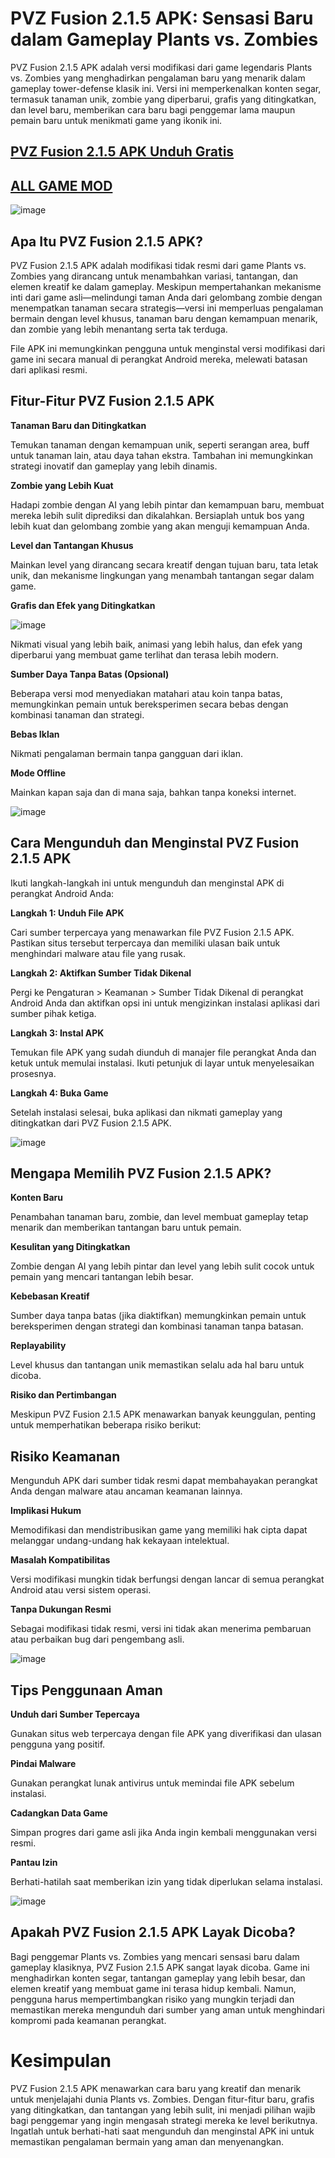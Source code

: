 # PVZ Fusion 2.1.5 APK: Sensasi Baru dalam Gameplay Plants vs. Zombies

PVZ Fusion 2.1.5 APK adalah versi modifikasi dari game legendaris Plants vs. Zombies yang menghadirkan pengalaman baru yang menarik dalam gameplay tower-defense klasik ini. Versi ini memperkenalkan konten segar, termasuk tanaman unik, zombie yang diperbarui, grafis yang ditingkatkan, dan level baru, memberikan cara baru bagi penggemar lama maupun pemain baru untuk menikmati game yang ikonik ini.

## [PVZ Fusion 2.1.5 APK Unduh Gratis](https://modfyp.io/id/pvz-fusion-215/)

## [ALL GAME MOD](https://modfyp.io/id/)

![image](https://github.com/user-attachments/assets/dc339745-93ce-4fac-8e55-4568124ea99c)


## Apa Itu PVZ Fusion 2.1.5 APK?

PVZ Fusion 2.1.5 APK adalah modifikasi tidak resmi dari game Plants vs. Zombies yang dirancang untuk menambahkan variasi, tantangan, dan elemen kreatif ke dalam gameplay. Meskipun mempertahankan mekanisme inti dari game asli—melindungi taman Anda dari gelombang zombie dengan menempatkan tanaman secara strategis—versi ini memperluas pengalaman bermain dengan level khusus, tanaman baru dengan kemampuan menarik, dan zombie yang lebih menantang serta tak terduga.

File APK ini memungkinkan pengguna untuk menginstal versi modifikasi dari game ini secara manual di perangkat Android mereka, melewati batasan dari aplikasi resmi.

## Fitur-Fitur PVZ Fusion 2.1.5 APK

**Tanaman Baru dan Ditingkatkan**

Temukan tanaman dengan kemampuan unik, seperti serangan area, buff untuk tanaman lain, atau daya tahan ekstra. Tambahan ini memungkinkan strategi inovatif dan gameplay yang lebih dinamis.

**Zombie yang Lebih Kuat**

Hadapi zombie dengan AI yang lebih pintar dan kemampuan baru, membuat mereka lebih sulit diprediksi dan dikalahkan. Bersiaplah untuk bos yang lebih kuat dan gelombang zombie yang akan menguji kemampuan Anda.

**Level dan Tantangan Khusus**

Mainkan level yang dirancang secara kreatif dengan tujuan baru, tata letak unik, dan mekanisme lingkungan yang menambah tantangan segar dalam game.

**Grafis dan Efek yang Ditingkatkan**

![image](https://github.com/user-attachments/assets/8ce21c6b-735f-49bf-b9d6-7f37cace4cbf)


Nikmati visual yang lebih baik, animasi yang lebih halus, dan efek yang diperbarui yang membuat game terlihat dan terasa lebih modern.

**Sumber Daya Tanpa Batas (Opsional)**

Beberapa versi mod menyediakan matahari atau koin tanpa batas, memungkinkan pemain untuk bereksperimen secara bebas dengan kombinasi tanaman dan strategi.

**Bebas Iklan**

Nikmati pengalaman bermain tanpa gangguan dari iklan.

**Mode Offline**

Mainkan kapan saja dan di mana saja, bahkan tanpa koneksi internet.

![image](https://github.com/user-attachments/assets/a0049749-69d0-4129-b3b2-db4996f4c79d)


## Cara Mengunduh dan Menginstal PVZ Fusion 2.1.5 APK

Ikuti langkah-langkah ini untuk mengunduh dan menginstal APK di perangkat Android Anda:

**Langkah 1: Unduh File APK**

Cari sumber terpercaya yang menawarkan file PVZ Fusion 2.1.5 APK. Pastikan situs tersebut terpercaya dan memiliki ulasan baik untuk menghindari malware atau file yang rusak.

**Langkah 2: Aktifkan Sumber Tidak Dikenal**

Pergi ke Pengaturan > Keamanan > Sumber Tidak Dikenal di perangkat Android Anda dan aktifkan opsi ini untuk mengizinkan instalasi aplikasi dari sumber pihak ketiga.

**Langkah 3: Instal APK**

Temukan file APK yang sudah diunduh di manajer file perangkat Anda dan ketuk untuk memulai instalasi. Ikuti petunjuk di layar untuk menyelesaikan prosesnya.

**Langkah 4: Buka Game**

Setelah instalasi selesai, buka aplikasi dan nikmati gameplay yang ditingkatkan dari PVZ Fusion 2.1.5 APK.

![image](https://github.com/user-attachments/assets/7737f40a-8ab7-4a43-ba48-4bdc9c11b24e)


## Mengapa Memilih PVZ Fusion 2.1.5 APK?

**Konten Baru**

Penambahan tanaman baru, zombie, dan level membuat gameplay tetap menarik dan memberikan tantangan baru untuk pemain.

**Kesulitan yang Ditingkatkan**

Zombie dengan AI yang lebih pintar dan level yang lebih sulit cocok untuk pemain yang mencari tantangan lebih besar.

**Kebebasan Kreatif**

Sumber daya tanpa batas (jika diaktifkan) memungkinkan pemain untuk bereksperimen dengan strategi dan kombinasi tanaman tanpa batasan.

**Replayability**

Level khusus dan tantangan unik memastikan selalu ada hal baru untuk dicoba.

**Risiko dan Pertimbangan**

Meskipun PVZ Fusion 2.1.5 APK menawarkan banyak keunggulan, penting untuk memperhatikan beberapa risiko berikut:

## Risiko Keamanan

Mengunduh APK dari sumber tidak resmi dapat membahayakan perangkat Anda dengan malware atau ancaman keamanan lainnya.

**Implikasi Hukum**


Memodifikasi dan mendistribusikan game yang memiliki hak cipta dapat melanggar undang-undang hak kekayaan intelektual.

**Masalah Kompatibilitas**


Versi modifikasi mungkin tidak berfungsi dengan lancar di semua perangkat Android atau versi sistem operasi.

**Tanpa Dukungan Resmi**



Sebagai modifikasi tidak resmi, versi ini tidak akan menerima pembaruan atau perbaikan bug dari pengembang asli.

![image](https://github.com/user-attachments/assets/91adeac7-8ce4-46b0-b2a0-0eae016a0c07)


## Tips Penggunaan Aman

**Unduh dari Sumber Tepercaya**

Gunakan situs web terpercaya dengan file APK yang diverifikasi dan ulasan pengguna yang positif.

**Pindai Malware**


Gunakan perangkat lunak antivirus untuk memindai file APK sebelum instalasi.

**Cadangkan Data Game**


Simpan progres dari game asli jika Anda ingin kembali menggunakan versi resmi.

**Pantau Izin**

Berhati-hatilah saat memberikan izin yang tidak diperlukan selama instalasi.

![image](https://github.com/user-attachments/assets/9c8ebc32-625c-4d0a-a41e-20e6c86b5af6)


## Apakah PVZ Fusion 2.1.5 APK Layak Dicoba?

Bagi penggemar Plants vs. Zombies yang mencari sensasi baru dalam gameplay klasiknya, PVZ Fusion 2.1.5 APK sangat layak dicoba. Game ini menghadirkan konten segar, tantangan gameplay yang lebih besar, dan elemen kreatif yang membuat game ini terasa hidup kembali. Namun, pengguna harus mempertimbangkan risiko yang mungkin terjadi dan memastikan mereka mengunduh dari sumber yang aman untuk menghindari kompromi pada keamanan perangkat.

# Kesimpulan

PVZ Fusion 2.1.5 APK menawarkan cara baru yang kreatif dan menarik untuk menjelajahi dunia Plants vs. Zombies. Dengan fitur-fitur baru, grafis yang ditingkatkan, dan tantangan yang lebih sulit, ini menjadi pilihan wajib bagi penggemar yang ingin mengasah strategi mereka ke level berikutnya. Ingatlah untuk berhati-hati saat mengunduh dan menginstal APK ini untuk memastikan pengalaman bermain yang aman dan menyenangkan.
